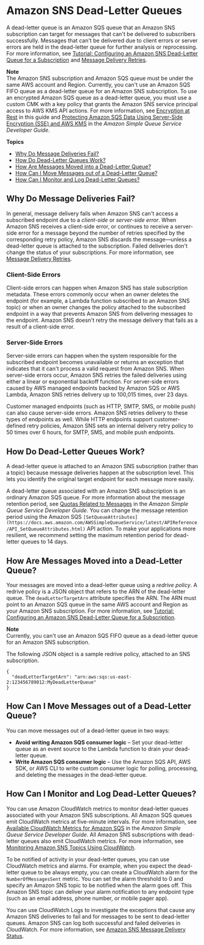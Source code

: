 # Amazon SNS Dead\-Letter Queues<a name="sns-dead-letter-queues"></a>

A dead\-letter queue is an Amazon SQS queue that an Amazon SNS subscription can target for messages that can't be delivered to subscribers successfully\. Messages that can't be delivered due to client errors or server errors are held in the dead\-letter queue for further analysis or reprocessing\. For more information, see [Tutorial: Configuring an Amazon SNS Dead\-Letter Queue for a Subscription](sns-configure-dead-letter-queue.md) and [Message Delivery Retries](sns-message-delivery-retries.md)\.

**Note**  
The Amazon SNS subscription and Amazon SQS queue must be under the same AWS account and Region\.
Currently, you can't use an Amazon SQS FIFO queue as a dead\-letter queue for an Amazon SNS subscription\.
To use an encrypted Amazon SQS queue as a dead\-letter queue, you must use a custom CMK with a key policy that grants the Amazon SNS service principal access to AWS KMS API actions\. For more information, see [Encryption at Rest](sns-server-side-encryption.md) in this guide and [Protecting Amazon SQS Data Using Server\-Side Encryption \(SSE\) and AWS KMS](https://docs.aws.amazon.com/AWSSimpleQueueService/latest/SQSDeveloperGuide/sqs-server-side-encryption.html) in the *Amazon Simple Queue Service Developer Guide*\.

**Topics**
+ [Why Do Message Deliveries Fail?](#why-do-message-deliveries-fail)
+ [How Do Dead\-Letter Queues Work?](#how-do-dead-letter-queues-work)
+ [How Are Messages Moved into a Dead\-Letter Queue?](#how-messages-moved-into-dead-letter-queue)
+ [How Can I Move Messages out of a Dead\-Letter Queue?](#how-to-move-messages-out-of-dead-letter-queue)
+ [How Can I Monitor and Log Dead\-Letter Queues?](#how-to-monitor-log-dead-letter-queues)

## Why Do Message Deliveries Fail?<a name="why-do-message-deliveries-fail"></a>

In general, message delivery fails when Amazon SNS can't access a subscribed endpoint due to a *client\-side* or *server\-side error*\. When Amazon SNS receives a client\-side error, or continues to receive a server\-side error for a message beyond the number of retries specified by the corresponding retry policy, Amazon SNS discards the message—unless a dead\-letter queue is attached to the subscription\. Failed deliveries don't change the status of your subscriptions\. For more information, see [Message Delivery Retries](sns-message-delivery-retries.md)\.

### Client\-Side Errors<a name="client-side-errors"></a>

Client\-side errors can happen when Amazon SNS has stale subscription metadata\. These errors commonly occur when an owner deletes the endpoint \(for example, a Lambda function subscribed to an Amazon SNS topic\) or when an owner changes the policy attached to the subscribed endpoint in a way that prevents Amazon SNS from delivering messages to the endpoint\. Amazon SNS doesn't retry the message delivery that fails as a result of a client\-side error\.

### Server\-Side Errors<a name="server-side-errors"></a>

Server\-side errors can happen when the system responsible for the subscribed endpoint becomes unavailable or returns an exception that indicates that it can't process a valid request from Amazon SNS\. When server\-side errors occur, Amazon SNS retries the failed deliveries using either a linear or exponential backoff function\. For server\-side errors caused by AWS managed endpoints backed by Amazon SQS or AWS Lambda, Amazon SNS retries delivery up to 100,015 times, over 23 days\.

Customer managed endpoints \(such as HTTP, SMTP, SMS, or mobile push\) can also cause server\-side errors\. Amazon SNS retries delivery to these types of endpoints as well\. While HTTP endpoints support customer\-defined retry policies, Amazon SNS sets an internal delivery retry policy to 50 times over 6 hours, for SMTP, SMS, and mobile push endpoints\.

## How Do Dead\-Letter Queues Work?<a name="how-do-dead-letter-queues-work"></a>

A dead\-letter queue is attached to an Amazon SNS subscription \(rather than a topic\) because message deliveries happen at the subscription level\. This lets you identify the original target endpoint for each message more easily\.

A dead\-letter queue associated with an Amazon SNS subscription is an ordinary Amazon SQS queue\. For more information about the message retention period, see [Quotas Related to Messages](https://docs.aws.amazon.com/AWSSimpleQueueService/latest/SQSDeveloperGuide/sqs-quotas.html#quotas-messages) in the *Amazon Simple Queue Service Developer Guide*\. You can change the message retention period using the Amazon SQS `[SetQueueAttributes](https://docs.aws.amazon.com/AWSSimpleQueueService/latest/APIReference/API_SetQueueAttributes.html)` API action\. To make your applications more resilient, we recommend setting the maximum retention period for dead\-letter queues to 14 days\.

## How Are Messages Moved into a Dead\-Letter Queue?<a name="how-messages-moved-into-dead-letter-queue"></a>

Your messages are moved into a dead\-letter queue using a *redrive policy*\. A redrive policy is a JSON object that refers to the ARN of the dead\-letter queue\. The `deadLetterTargetArn` attribute specifies the ARN\. The ARN must point to an Amazon SQS queue in the same AWS account and Region as your Amazon SNS subscription\. For more information, see [Tutorial: Configuring an Amazon SNS Dead\-Letter Queue for a Subscription](sns-configure-dead-letter-queue.md)\. 

**Note**  
Currently, you can't use an Amazon SQS FIFO queue as a dead\-letter queue for an Amazon SNS subscription\.

The following JSON object is a sample redrive policy, attached to an SNS subscription\.

```
{
  "deadLetterTargetArn": "arn:aws:sqs:us-east-2:123456789012:MyDeadLetterQueue"
}
```

## How Can I Move Messages out of a Dead\-Letter Queue?<a name="how-to-move-messages-out-of-dead-letter-queue"></a>

You can move messages out of a dead\-letter queue in two ways:
+ **Avoid writing Amazon SQS consumer logic** – Set your dead\-letter queue as an event source to the Lambda function to drain your dead\-letter queue\.
+ **Write Amazon SQS consumer logic** – Use the Amazon SQS API, AWS SDK, or AWS CLI to write custom consumer logic for polling, processing, and deleting the messages in the dead\-letter queue\.

## How Can I Monitor and Log Dead\-Letter Queues?<a name="how-to-monitor-log-dead-letter-queues"></a>

You can use Amazon CloudWatch metrics to monitor dead\-letter queues associated with your Amazon SNS subscriptions\. All Amazon SQS queues emit CloudWatch metrics at five\-minute intervals\. For more information, see [Available CloudWatch Metrics for Amazon SQS](https://docs.aws.amazon.com/AWSSimpleQueueService/latest/SQSDeveloperGuide/sqs-available-cloudwatch-metrics.html) in the *Amazon Simple Queue Service Developer Guide*\. All Amazon SNS subscriptions with dead\-letter queues also emit CloudWatch metrics\. For more information, see [Monitoring Amazon SNS Topics Using CloudWatch](sns-monitoring-using-cloudwatch.md)\.

To be notified of activity in your dead\-letter queues, you can use CloudWatch metrics and alarms\. For example, when you expect the dead\-letter queue to be always empty, you can create a CloudWatch alarm for the `NumberOfMessagesSent` metric\. You can set the alarm threshold to 0 and specify an Amazon SNS topic to be notified when the alarm goes off\. This Amazon SNS topic can deliver your alarm notification to any endpoint type \(such as an email address, phone number, or mobile pager app\)\.

You can use CloudWatch Logs to investigate the exceptions that cause any Amazon SNS deliveries to fail and for messages to be sent to dead\-letter queues\. Amazon SNS can log both successful and failed deliveries in CloudWatch\. For more information, see [Amazon SNS Message Delivery Status](sns-topic-attributes.md)\.